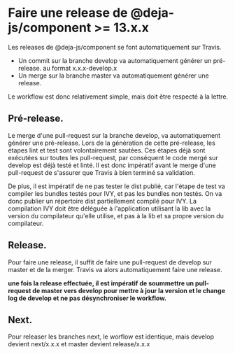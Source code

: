 # Faire une release de @deja-js/component >= 13.x.x

Les releases de @deja-js/component se font automatiquement sur Travis. 

* Un commit sur la branche develop va automatiquement générer un pré-release. au format x.x.x-develop.x
* Un merge sur la branche master va automatiquement générer une release. 

Le workflow est donc relativement simple, mais doit être respecté à la lettre. 

## Pré-release.

Le merge d'une pull-request sur la branche develop, va automatiquement générer une pré-release. Lors de la génération de cette pré-release, les étapes lint et test sont volontairement sautées. Ces étapes déjà sont exécutées sur toutes les pull-request, par conséquent le code mergé sur develop est déjà testé et linté. Il est donc impératif avant le merge d'une pull-request de s'assurer que Travis à bien terminé sa validation. 

De plus, il est impératif de ne pas tester le dist publié, car l'étape de test va compiler les bundles testés pour IVY, et pas les bundles non testés. On va donc publier un répertoire dist partiellement compilé pour IVY. La compilation IVY doit être déléguée à l'application utilisant la lib avec la version du compilateur qu'elle utilise, et pas à la lib et sa propre version du compilateur.

## Release.

Pour faire une release, il suffit de faire une pull-request de develop sur master et de la merger. Travis va alors automatiquement faire une release. 

**une fois la release effectuée, il est impératif de soummettre un pull-request de master vers develop pour mettre à jour la version et le change log de develop et ne pas désynchroniser le workflow.**

## Next.

Pour releaser les branches next, le worflow est identique, mais develop devient next/x.x.x et master devient release/x.x.x
